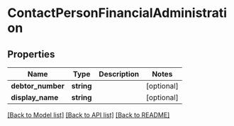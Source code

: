 # ContactPersonFinancialAdministration

## Properties
Name | Type | Description | Notes
------------ | ------------- | ------------- | -------------
**debtor_number** | **string** |  | [optional] 
**display_name** | **string** |  | [optional] 

[[Back to Model list]](../README.md#documentation-for-models) [[Back to API list]](../README.md#documentation-for-api-endpoints) [[Back to README]](../README.md)


